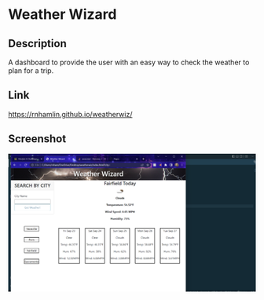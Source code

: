 # Weather Wizard

## Description

A dashboard to provide the user with an easy way to check the weather to plan for a trip.

## Link

https://rnhamlin.github.io/weatherwiz/

## Screenshot

![Screenshot](weather-wizard-screenshot.png)
